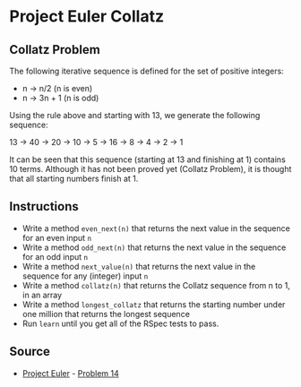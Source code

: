 
# Project Euler Collatz

## Collatz Problem
The following iterative sequence is defined for the set of positive integers:
- n → n/2 (n is even)
- n → 3n + 1 (n is odd)

Using the rule above and starting with 13, we generate the following sequence:

13 → 40 → 20 → 10 → 5 → 16 → 8 → 4 → 2 → 1

It can be seen that this sequence (starting at 13 and finishing at 1) contains 10 terms. Although it has not been proved yet (Collatz Problem), it is thought that all starting numbers finish at 1.

## Instructions
- Write a method `even_next(n)` that returns the next value in the sequence for an even input `n`
- Write a method `odd_next(n)` that returns the next value in the sequence for an odd input `n`
- Write a method `next_value(n)` that returns the next value in the sequence for any (integer) input `n`
- Write a method `collatz(n)` that returns the Collatz sequence from n to 1, in an array
- Write a method `longest_collatz` that returns the starting number under one million that returns the longest sequence
- Run `learn` until you get all of the RSpec tests to pass.

## Source
- [Project Euler](https://projecteuler.net/) - [Problem 14](https://projecteuler.net/problem=14)